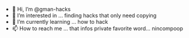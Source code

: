 - 👋 Hi, I’m @gman-hacks
- 👀 I’m interested in ... finding hacks that only need copying
- 🌱 I’m currently learning ... how to hack
- 📫 How to reach me ... that infos private
favorite word... nincompoop

<!---
gman-hacks/gman-hacks is a ✨ special ✨ repository because its `README.md` (this file) appears on your GitHub profile.
You can click the Preview link to take a look at your changes.
--->
